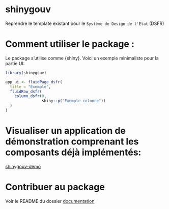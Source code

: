 
<!-- README.md is generated from README.Rmd. Please edit that file -->

# shinygouv

Reprendre le template existant pour le `Système de Design de l'Etat`
(DSFR)

# Comment utiliser le package :

Le package s’utilise comme {shiny}. Voici un exemple minimaliste pour la
partie UI:

``` r
library(shinygouv)

app_ui <- fluidPage_dsfr(
  title = "Exemple",
  fluidRow_dsfr(
    column_dsfr(0,
                shiny::p("Exemple colonne"))
  )
)
```

# Visualiser un application de démonstration comprenant les composants déjà implémentés:

[shinygouv-demo](https://ssm-ecologie.shinyapps.io/shinygouv-demo/)

# Contribuer au package

Voir le README du dossier [documentation](dev/documentation)
